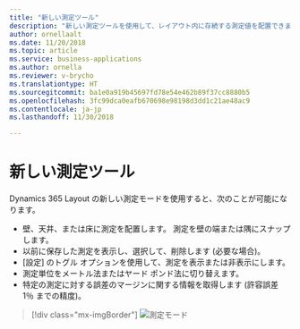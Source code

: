 ```yaml
---
title: "新しい測定ツール"
description: "新しい測定ツールを使用して、レイアウト内に存続する測定値を配置できます。"
author: ornellaalt
ms.date: 11/20/2018
ms.topic: article
ms.service: business-applications
ms.author: ornella
ms.reviewer: v-brycho
ms.translationtype: HT
ms.sourcegitcommit: ba1e0a919b45697fd78e54e462b89f37cc8880b5
ms.openlocfilehash: 3fc99dca0eafb670698e98198d3dd1c21ae48ac9
ms.contentlocale: ja-jp
ms.lasthandoff: 11/30/2018

---
```



# <a name="new-measuring-tools"></a>新しい測定ツール

Dynamics 365 Layout の新しい測定モードを使用すると、次のことが可能になります。
 
- 壁、天井、または床に測定を配置します。 測定を壁の端または隅にスナップします。 
- 以前に保存した測定を表示し、選択して、削除します (必要な場合)。 
- [設定] のトグル オプションを使用して、測定を表示または非表示にします。  
- 測定単位をメートル法またはヤード ポンド法に切り替えます。 
- 特定の測定に対する誤差のマージンに関する情報を取得します (許容誤差 1％ までの精度)。 

> [!div class="mx-imgBorder"]
> ![測定モード](media/measuring-tools.PNG "測定モード")


